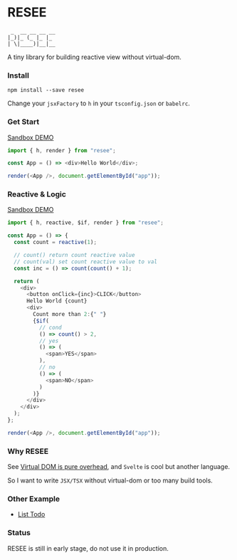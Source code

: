# RESEE
```
 _  __ __ __ __
|_)|_ (_ |_ |_ 
| \|____)|__|__
```

A tiny library for building reactive view without virtual-dom.

### Install

```shell
npm install --save resee
```

Change your `jsxFactory` to `h` in your `tsconfig.json` or `babelrc`.

### Get Start
[Sandbox DEMO](https://codesandbox.io/s/loving-vaughan-29d2w?file=/src/index.tsx)

```js
import { h, render } from "resee";

const App = () => <div>Hello World</div>;

render(<App />, document.getElementById("app"));
```

### Reactive & Logic
[Sandbox DEMO](https://codesandbox.io/s/naughty-hill-ugkgj?file=/src/index.tsx:0-669)

```js
import { h, reactive, $if, render } from "resee";

const App = () => {
  const count = reactive(1);

  // count() return count reactive value
  // count(val) set count reactive value to val
  const inc = () => count(count() + 1);

  return (
    <div>
      <button onClick={inc}>CLICK</button>
      Hello World {count}
      <div>
        Count more than 2:{" "}
        {$if(
          // cond
          () => count() > 2,
          // yes
          () => (
            <span>YES</span>
          ),
          // no
          () => (
            <span>NO</span>
          )
        )}
      </div>
    </div>
  );
};

render(<App />, document.getElementById("app"));
```

### Why RESEE

See [Virtual DOM is pure overhead](https://svelte.dev/blog/virtual-dom-is-pure-overhead), and `Svelte` is cool but another language.

So I want to write `JSX/TSX` without virtual-dom or too many build tools.

### Other Example

- [List Todo](https://codesandbox.io/s/naughty-hill-ugkgj?file=/src/index.tsx)

### Status

RESEE is still in early stage, do not use it in production.
